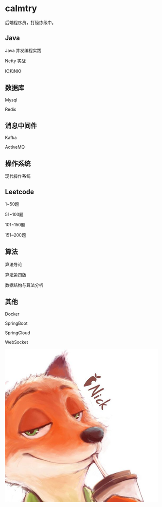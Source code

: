 # calmtry

后端程序员，打怪练级中。

## Java

Java 并发编程实践

Netty 实战

IO和NIO



## 数据库

Mysql

Redis



## 消息中间件

Kafka

ActiveMQ





## 操作系统

现代操作系统





## Leetcode

1~50题

51~100题

101~150题

151~200题



## 算法

算法导论

算法第四版

数据结构与算法分析



## 其他

Docker

SpringBoot

SpringCloud

WebSocket

![311fec24b899a901f36e4a3d15950a7b0208f515](img/311fec24b899a901f36e4a3d15950a7b0208f515.jpg)